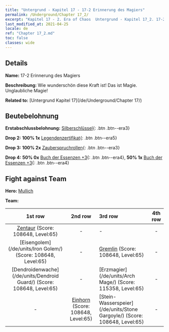 ```yaml
---
title: "Untergrund - Kapitel 17 - 17-2 Erinnerung des Magiers"
permalink: /Underground/Chapter 17_2/
excerpt: "Kapitel 17 - 2. Era of Chaos  Untergrund - Kapitel 17_2. 17-2 Erinnerung des Magiers"
last_modified_at: 2021-04-25
locale: de
ref: "Chapter 17_2.md"
toc: false
classes: wide
---
```


## Details

 **Name:** 17-2 Erinnerung des Magiers

 **Beschreibung:** Wie wunderschön diese Kraft ist! Das ist Magie. Unglaubliche Magie!

 **Related to:** [Untergrund Kapitel 17](/de/Underground/Chapter 17/)

## Beutebelohnung

 **Erstabschlussbelohnung:** [Silberschlüssel](/ItemsDE/con_693/){: .btn .btn--era3}

 **Drop 2:** **100% 1x** [Legendenzertifikat](/ItemsDE/mat_67/){: .btn .btn--era5}

 **Drop 3:** **100% 2x** [Zauberspruchrollen](/ItemsDE/con_694/){: .btn .btn--era3}

 **Drop 4:** **50% 0x** [Buch der Essenzen +3](/ItemsDE/mat_60/){: .btn .btn--era4}, **50% 1x** [Buch der Essenzen +3](/ItemsDE/mat_60/){: .btn .btn--era4}


## Fight against Team
 **Hero:** [Mullich](/de/heroes/Mullich/)

 **Team:**


  | 1st row | 2nd row | 3rd row | 4th row |
  |:----:|:----:|:----|:----:|
  | [Zentaur](/de/units/Centaur/) (Score: 108648, Level:65)  | - | - | - |
  | [Eisengolem](/de/units/Iron Golem/) (Score: 108648, Level:65)  | - | [Gremlin](/de/units/Gremlin/) (Score: 108648, Level:65)  | - |
  | [Dendroidenwache](/de/units/Dendroid Guard/) (Score: 108648, Level:65)  | - | [Erzmagier](/de/units/Arch Mage/) (Score: 115358, Level:65)  | - |
  | - | [Einhorn](/de/units/Unicorn/) (Score: 108648, Level:65)  | [Stein-Wasserspeier](/de/units/Stone Gargoyle/) (Score: 108648, Level:65)  | - |


